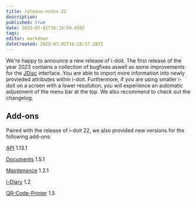 ```yaml
---
title: release-notes-22
description: 
published: true
date: 2025-07-02T16:18:59.450Z
tags: 
editor: markdown
dateCreated: 2025-07-02T16:18:57.287Z
---
```


We're happy to announce a new release of i-doit. The first release of the year 2023 contains a collection of bugfixes aswell as some improvements for the [JDisc](../../consolidate-data/jdisc/index.md) interface. You are able to import more information into newly provieded attributes within i-doit. Furthermore, if you are using smaller i-doit on a screen with a lower resolution, you will experience an automatic adjustment of the menu bar at the top. We also recommend to check out the changelog.

Add-ons
-------

Paired with the release of i-doit 22, we also provided new versions for the following add-ons:

[API](../../i-doit-add-ons/api/index.md) 1.13.1

[Documents](../../i-doit-add-ons/documents/index.md) 1.5.1

[Maintenance](../../i-doit-add-ons/maintenance.md) 1.2.1

[i-Diary](../../i-doit-add-ons/i-diary/index.md) 1.2

[QR-Code-Printer](../../i-doit-add-ons/i-doit-qr-code-printer.md) 1.5
